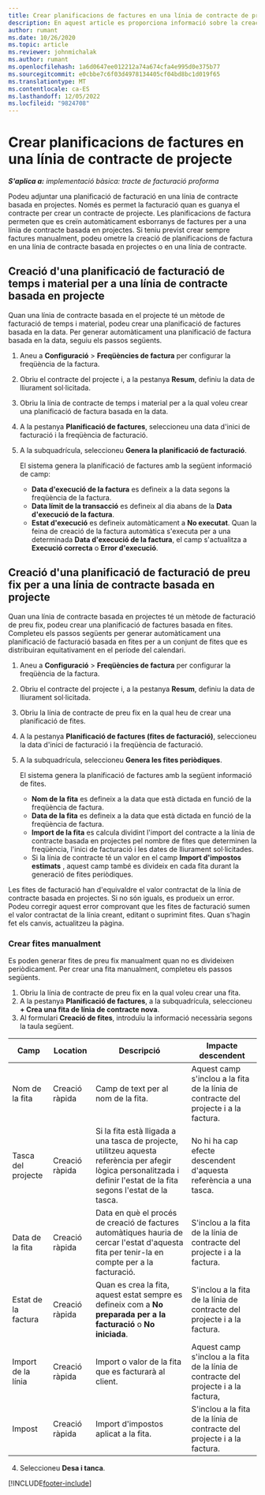 ```yaml
---
title: Crear planificacions de factures en una línia de contracte de projecte
description: En aquest article es proporciona informació sobre la creació de planificacions de factures i fites.
author: rumant
ms.date: 10/26/2020
ms.topic: article
ms.reviewer: johnmichalak
ms.author: rumant
ms.openlocfilehash: 1a6d0647ee012212a74a674cfa4e995d0e375b77
ms.sourcegitcommit: e0cbbe7c6f03d4978134405cf04bd8bc1d019f65
ms.translationtype: MT
ms.contentlocale: ca-ES
ms.lasthandoff: 12/05/2022
ms.locfileid: "9824708"
---
```

# <a name="create-invoice-schedules-on-a-project-contract-line"></a>Crear planificacions de factures en una línia de contracte de projecte

_**S'aplica a:** implementació bàsica: tracte de facturació proforma_

Podeu adjuntar una planificació de facturació en una línia de contracte basada en projectes. Només es permet la facturació quan es guanya el contracte per crear un contracte de projecte. Les planificacions de factura permeten que es creïn automàticament esborranys de factures per a una línia de contracte basada en projectes. Si teniu previst crear sempre factures manualment, podeu ometre la creació de planificacions de factura en una línia de contracte basada en projectes o en una línia de contracte.

## <a name="create-a-time-and-material-invoice-schedule-for-a-project-based-contract-line"></a>Creació d'una planificació de facturació de temps i material per a una línia de contracte basada en projecte

Quan una línia de contracte basada en el projecte té un mètode de facturació de temps i material, podeu crear una planificació de factures basada en la data. Per generar automàticament una planificació de factura basada en la data, seguiu els passos següents.

1. Aneu a **Configuració** > **Freqüències de factura** per configurar la freqüència de la factura.
2. Obriu el contracte del projecte i, a la pestanya **Resum**, definiu la data de lliurament sol·licitada.
3. Obriu la línia de contracte de temps i material per a la qual voleu crear una planificació de factura basada en la data. 
4. A la pestanya **Planificació de factures**, seleccioneu una data d'inici de facturació i la freqüència de facturació. 
5. A la subquadrícula, seleccioneu **Genera la planificació de facturació**.

    El sistema genera la planificació de factures amb la següent informació de camp:

    - **Data d'execució de la factura** es defineix a la data segons la freqüència de la factura.
    - **Data límit de la transacció** es defineix al dia abans de la **Data d'execució de la factura**.
    - **Estat d'execució** es defineix automàticament a **No executat**. Quan la feina de creació de la factura automàtica s'executa per a una determinada **Data d'execució de la factura**, el camp s'actualitza a **Execució correcta** o **Error d'execució**.

## <a name="create-a-fixed-price-invoice-schedule-for-a-project-based-contract-line"></a>Creació d'una planificació de facturació de preu fix per a una línia de contracte basada en projecte

Quan una línia de contracte basada en projectes té un mètode de facturació de preu fix, podeu crear una planificació de factures basada en fites. Completeu els passos següents per generar automàticament una planificació de facturació basada en fites per a un conjunt de fites que es distribuiran equitativament en el període del calendari.

1. Aneu a **Configuració** > **Freqüències de factura** per configurar la freqüència de la factura.
2. Obriu el contracte del projecte i, a la pestanya **Resum**, definiu la data de lliurament sol·licitada.
3. Obriu la línia de contracte de preu fix en la qual heu de crear una planificació de fites. 
4. A la pestanya **Planificació de factures (fites de facturació)**, seleccioneu la data d'inici de facturació i la freqüència de facturació. 
5. A la subquadrícula, seleccioneu **Genera les fites periòdiques**.

    El sistema genera la planificació de factures amb la següent informació de fites.

    - **Nom de la fita** es defineix a la data que està dictada en funció de la freqüència de factura.
    - **Data de la fita** es defineix a la data que està dictada en funció de la freqüència de factura.
    - **Import de la fita** es calcula dividint l'import del contracte a la línia de contracte basada en projectes pel nombre de fites que determinen la freqüència, l'inici de facturació i les dates de lliurament sol·licitades.
    - Si la línia de contracte té un valor en el camp **Import d'impostos estimats** , aquest camp també es divideix en cada fita durant la generació de fites periòdiques.

Les fites de facturació han d'equivaldre el valor contractat de la línia de contracte basada en projectes. Si no són iguals, es produeix un error. Podeu corregir aquest error comprovant que les fites de facturació sumen el valor contractat de la línia creant, editant o suprimint fites. Quan s'hagin fet els canvis, actualitzeu la pàgina.

### <a name="manually-create-milestones"></a>Crear fites manualment

Es poden generar fites de preu fix manualment quan no es divideixen periòdicament. Per crear una fita manualment, completeu els passos següents.

1. Obriu la línia de contracte de preu fix en la qual voleu crear una fita. 
2. A la pestanya **Planificació de factures**, a la subquadrícula, seleccioneu **+ Crea una fita de línia de contracte nova**.
3. Al formulari **Creació de fites**, introduïu la informació necessària segons la taula següent. 

| Camp | Location | Descripció | Impacte descendent |
| --- | --- | --- | --- |
| Nom de la fita | Creació ràpida | Camp de text per al nom de la fita. | Aquest camp s'inclou a la fita de la línia de contracte del projecte i a la factura. |
| Tasca del projecte | Creació ràpida | Si la fita està lligada a una tasca de projecte, utilitzeu aquesta referència per afegir lògica personalitzada i definir l'estat de la fita segons l'estat de la tasca. | No hi ha cap efecte descendent d'aquesta referència a una tasca. |
| Data de la fita | Creació ràpida | Data en què el procés de creació de factures automàtiques hauria de cercar l'estat d'aquesta fita per tenir-la en compte per a la facturació. | S'inclou a la fita de la línia de contracte del projecte i a la factura. |
| Estat de la factura | Creació ràpida | Quan es crea la fita, aquest estat sempre es defineix com a **No preparada per a la facturació** o **No iniciada**. | S'inclou a la fita de la línia de contracte del projecte i a la factura. |
| Import de la línia | Creació ràpida | Import o valor de la fita que es facturarà al client. | Aquest camp s'inclou a la fita de la línia de contracte del projecte i a la factura, |
| Impost | Creació ràpida | Import d'impostos aplicat a la fita. | S'inclou a la fita de la línia de contracte del projecte i a la factura. |

4. Seleccioneu **Desa i tanca**.


[!INCLUDE[footer-include](../../includes/footer-banner.md)]
